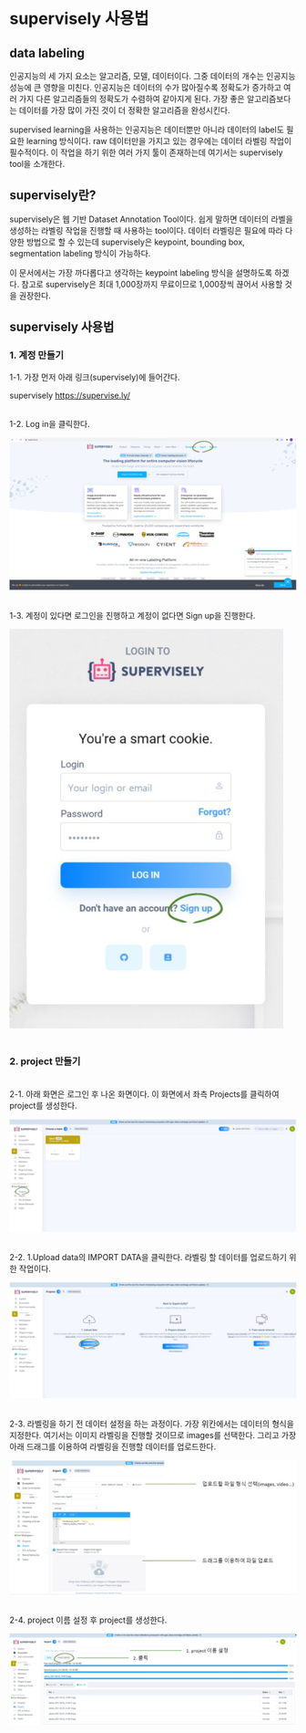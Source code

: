 # supervisely 사용법      


## data labeling

인공지능의 세 가지 요소는 알고리즘, 모델, 데이터이다. 그중 데이터의 개수는 인공지능 성능에 큰 영향을 미친다.
인공지능은 데이터의 수가 많아질수록 정확도가 증가하고 여러 가지 다른 알고리즘들의 정확도가 수렴하여 같아지게 된다.
가장 좋은 알고리즘보다는 데이터를 가장 많이 가진 것이 더 정확한 알고리즘을 완성시킨다.

supervised learning을 사용하는 인공지능은 데이터뿐만 아니라 데이터의 label도 필요한 learning 방식이다. raw 데이터만을 가지고 있는 경우에는 데이터 라벨링 작업이
필수적이다. 이 작업을 하기 위한 여러 가지 툴이 존재하는데 여기서는 supervisely tool을 소개한다.



## supervisely란?

supervisely은 웹 기반 Dataset Annotation Tool이다. 쉽게 말하면 데이터의 라벨을 생성하는 라벨링 작업을 진행할 때 사용하는 tool이다. 데이터 라벨링은 필요에 따라 다양한 방법으로 할 수 있는데 supervisely은 keypoint, bounding box, segmentation labeling 방식이 가능하다.      

이 문서에서는 가장 까다롭다고 생각하는 keypoint labeling 방식을 설명하도록 하겠다. 참고로 supervisely은 최대 1,000장까지 무료이므로 1,000장씩 끊어서 사용할 것을 권장한다.  



## supervisely 사용법

###  1. 계정 만들기 

1-1. 가장 먼저 아래 링크(supervisely)에 들어간다.

supervisely https://supervise.ly/<br/><br/>

1-2. Log in을 클릭한다. 

![1](./img/1.JPG)<br/><br/>

1-3. 계정이 있다면 로그인을 진행하고 계정이 없다면 Sign up을 진행한다. 


![2](./img/2.JPG)<br/><br/>

###  2. project 만들기<br/><br/>

2-1. 아래 화면은 로그인 후 나온 화면이다. 이 화면에서 좌측 Projects를 클릭하여 project를 생성한다.<br/>

![3](./img/3.JPG)<br/><br/>

2-2. 1.Upload data의 IMPORT DATA을 클릭한다. 라벨링 할 데이터를 업로드하기 위한 작업이다.<br/>

![4](./img/4.JPG)<br/><br/>

2-3. 라벨링을 하기 전 데이터 설정을 하는 과정이다. 가장 위칸에서는 데이터의 형식을 지정한다. 여기서는 이미지 라벨링을 진행할 것이므로 images를 선택한다. 그리고 가장 아래 드래그를 이용하여 라벨링을 진행할 데이터를 업로드한다.<br/>

![5](./img/5.JPG)<br/><br/>

2-4. project 이름 설정 후 project를 생성한다.<br/>

![6](./img/6.JPG)<br/><br/>

